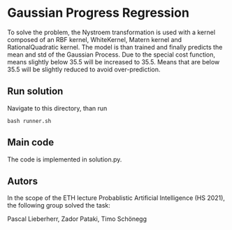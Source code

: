 # Gaussian Progress Regression

To solve the problem, the Nystroem transformation is used with a kernel composed of an RBF kernel, WhiteKernel, Matern kernel and RationalQuadratic kernel. The model is than trained and finally predicts the mean and std of the Gaussian Process. Due to the special cost function, means slightly below 35.5 will be increased to 35.5. Means that are below 35.5 will be slightly reduced to avoid over-prediction.

## Run solution
Navigate to this directory, than run

```
bash runner.sh
```

## Main code

The code is implemented in solution.py.

## Autors
In the scope of the ETH lecture Probablistic Artificial Intelligence (HS 2021), the following group solved the task:

Pascal Lieberherr, Zador Pataki, Timo Schönegg
